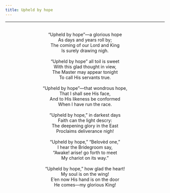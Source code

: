 ```yaml
---
title: Upheld by hope
---
```


---
<center>
<br/>
“Upheld by hope”—a glorious hope<br/>
As days and years roll by;<br/>
The coming of our Lord and King<br/>
Is surely drawing nigh.<br/>
<br/>
“Upheld by hope” all toil is sweet<br/>
With this glad thought in view,<br/>
The Master may appear tonight<br/>
To call His servants true.<br/>
<br/>
“Upheld by hope”—that wondrous hope,<br/>
That I shall see His face,<br/>
And to His likeness be conformed<br/>
When I have run the race.<br/>
<br/>
“Upheld by hope,” in darkest days<br/>
Faith can the light descry:<br/>
The deepening glory in the East<br/>
Proclaims deliverance nigh!<br/>
<br/>
“Upheld by hope,” “Belovèd one,”<br/>
I hear the Bridegroom say,<br/>
“Awake! arise! go forth to meet<br/>
My chariot on its way.”<br/>
<br/>
“Upheld by hope,” how glad the heart!<br/>
My soul is on the wing!<br/>
E’en now His hand is on the door<br/>
He comes—my glorious King!<br/>

</center>